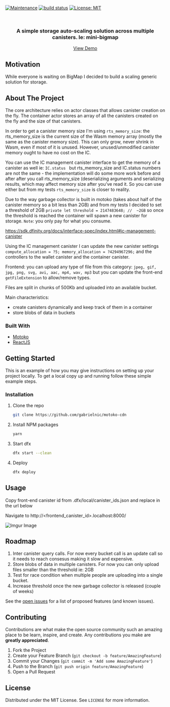 [![Maintenance](https://img.shields.io/badge/Maintained%3F-yes-green.svg)](https://GitHub.com/Naereen/StrapDown.js/graphs/commit-activity)
 <a href="https://circleci.com/gh/badges/shields/tree/master">
        <img src="https://img.shields.io/circleci/project/github/badges/shields/master" alt="build status"></a>
[![License: MIT](https://img.shields.io/badge/License-MIT-yellow.svg)](https://opensource.org/licenses/MIT)




<!-- PROJECT LOGO -->
<br />
<p align="center">
  
  <h3 align="center">A simple storage auto-scaling solution across multiple canisters. Ie: mini-bigmap</h3>

  <p align="center">
    <a href="https://github.com/gabrielnic/motoko-cdn">View Demo</a>
  </p>
</p>

## Motivation
While everyone is waiting on BigMap I decided to build a scaling generic solution for storage. 

## About The Project
The core architecture relies on actor classes that allows canister creation on the fly. 
The container actor stores an array of all the canisters created on the fly and the size of that canisters. 

In order to get a canister memory size I'm using `rts_memory_size`: the rts_memory_size is the current size of the Wasm memory array (mostly the same as the canister memory size). This can only grow, never shrink in Wasm, even if most of it is unused. However, unused/unmodified canister memory ought to have no cost on the IC.

You can use the IC management canister interface to get the memory of a canister as well ie: `IC.status ` but rts_memory_size and IC.status numbers are not the same - the implementation will do some more work before and after after you call rts_memory_size (deserializing arguments and serializing results, which may affect memory size after you’ve read it. So you can use either but from my tests `rts_memory_size` is closer to reality. 

Due to the way garbage collector is built in motoko (takes about half of the canister memory so a bit less than 2GB) and from my tests I decided to set a threshold of 2GB  `private let threshold = 2147483648; //  ~2GB` so once the threshold is reached the container will spawn a new canister for storage. `Note`: you only pay for what you consume. 

https://sdk.dfinity.org/docs/interface-spec/index.html#ic-management-canister

Using the IC management canister I can update the new canister settings `compute_allocation = ?5; memory_allocation = ?4294967296;` and the controllers to the wallet canister and the container canister. 

Frontend: you can upload any type of file from this category: `jpeg, gif, jpg, png, svg, avi, aac, mp4, wav, mp3` but you can update the front-end `getFileExtension` to allow/remove types. 

Files are split in chunks of 500Kb and uploaded into an available bucket. 

Main characteristics:
* create canisters dynamically and keep track of them in a container
* store blobs of data in buckets 


### Built With

* [Motoko](https://sdk.dfinity.org/docs/quickstart/quickstart-intro.html)
* [ReactJS](https://reactjs.org/)

<!-- GETTING STARTED -->
## Getting Started

This is an example of how you may give instructions on setting up your project locally.
To get a local copy up and running follow these simple example steps.

### Installation

1. Clone the repo
   ```sh
   git clone https://github.com/gabrielnic/motoko-cdn
   ```
2. Install NPM packages
   ```sh
   yarn
   ```
3. Start dfx
   ```sh
   dfx start --clean
   ```
4. Deploy
   ```sh
   dfx deploy
   ```


<!-- USAGE EXAMPLES -->
## Usage
Copy front-end canister id from .dfx/local/canister_ids.json and replace in the url below
 

Navigate to http://<frontend_canister_id>.localhost:8000/

![Imgur Image](https://i.imgur.com/OGeUlz4.png)

<!-- ROADMAP -->
## Roadmap
1. Inter canister query calls. For now every bucket call is an update call so it needs to reach consesus making it slow and expensive. 
2. Store blobs of data in multiple canisters. For now you can only upload files smaller than the threshold ie: 2GB
3. Test for race condition when multiple people are uploading into a single bucket.
4. Increase threshold once the new garbage collector is released (couple of weeks)

See the [open issues](https://github.com/gabrielnic/motoko-cdn/issues) for a list of proposed features (and known issues).



<!-- CONTRIBUTING -->
## Contributing

Contributions are what make the open source community such an amazing place to be learn, inspire, and create. Any contributions you make are **greatly appreciated**.

1. Fork the Project
2. Create your Feature Branch (`git checkout -b feature/AmazingFeature`)
3. Commit your Changes (`git commit -m 'Add some AmazingFeature'`)
4. Push to the Branch (`git push origin feature/AmazingFeature`)
5. Open a Pull Request



<!-- LICENSE -->
## License

Distributed under the MIT License. See `LICENSE` for more information.
